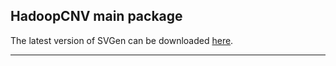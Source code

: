 ## HadoopCNV main package

The latest version of SVGen can be downloaded [here](https://github.com/WGLab/HadoopCNV/releases).



---


